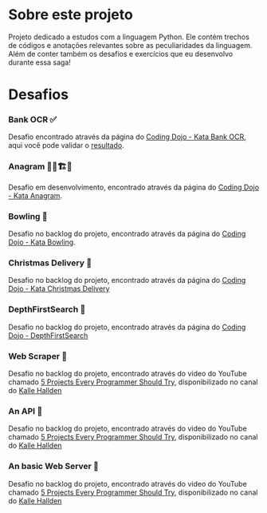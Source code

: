# Sobre este projeto
Projeto dedicado a estudos com a linguagem Python. Ele contém trechos de códigos e anotações relevantes
sobre as peculiaridades da linguagem. Além de conter também os desafios e exercícios que eu desenvolvo
durante essa saga!

# Desafios

### Bank OCR :white_check_mark:
Desafio encontrado através da página do [Coding Dojo - Kata Bank OCR](http://codingdojo.org/kata/BankOCR/), aqui
você pode validar o [resultado](https://github.com/lin-br/pythonando-do-lin/tree/master/studies/coding_dojo/bank_ocr).

### Anagram :construction_worker_man::building_construction::construction:
Desafio em desenvolvimento, encontrado através da página do [Coding Dojo - Kata Anagram](http://codingdojo.org/kata/Anagram/).

### Bowling :memo:
Desafio no backlog do projeto, encontrado através da página do [Coding Dojo - Kata Bowling](http://codingdojo.org/kata/Bowling/).

### Christmas Delivery :memo:
Desafio no backlog do projeto, encontrado através da página do [Coding Dojo - Kata Christmas Delivery](http://codingdojo.org/kata/christmas-delivery/)

### DepthFirstSearch :memo:
Desafio no backlog do projeto, encontrado através da página do [Coding Dojo - DepthFirstSearch](http://codingdojo.org/kata/DepthFirstSearch/)

### Web Scraper :memo:
Desafio no backlog do projeto, encontrado através do video do YouTube chamado [5 Projects Every Programmer Should Try](https://www.youtube.com/watch?v=jOFco1xuIeo&t=415s), disponibilizado no canal do [Kalle Hallden](https://www.youtube.com/channel/UCWr0mx597DnSGLFk1WfvSkQ)

### An API :memo:
Desafio no backlog do projeto, encontrado através do video do YouTube chamado [5 Projects Every Programmer Should Try](https://www.youtube.com/watch?v=jOFco1xuIeo&t=415s), disponibilizado no canal do [Kalle Hallden](https://www.youtube.com/channel/UCWr0mx597DnSGLFk1WfvSkQ)

### An basic Web Server :memo:
Desafio no backlog do projeto, encontrado através do video do YouTube chamado [5 Projects Every Programmer Should Try](https://www.youtube.com/watch?v=jOFco1xuIeo&t=415s), disponibilizado no canal do [Kalle Hallden](https://www.youtube.com/channel/UCWr0mx597DnSGLFk1WfvSkQ)

